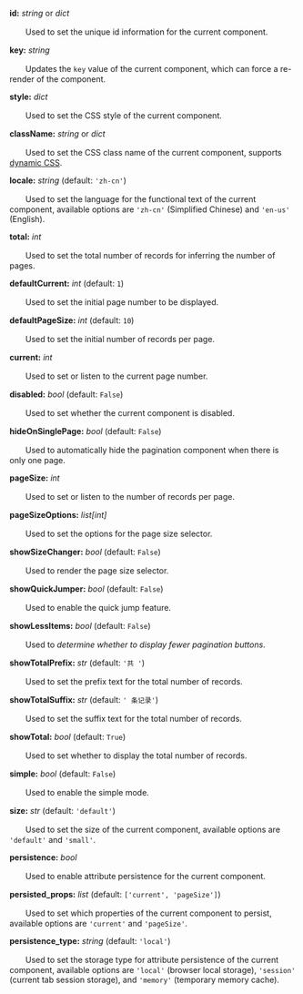 **id:** *string* or *dict*

　　Used to set the unique id information for the current component.

**key:** *string*

　　Updates the `key` value of the current component, which can force a re-render of the component.

**style:** *dict*

　　Used to set the CSS style of the current component.

**className:** *string* or *dict*

　　Used to set the CSS class name of the current component, supports [dynamic CSS](/advanced-classname).

**locale:** *string* (default: `'zh-cn'`)

　　Used to set the language for the functional text of the current component, available options are `'zh-cn'` (Simplified Chinese) and `'en-us'` (English).

**total:** *int*

　　Used to set the total number of records for inferring the number of pages.

**defaultCurrent:** *int* (default: `1`)

　　Used to set the initial page number to be displayed.

**defaultPageSize:** *int* (default: `10`)

　　Used to set the initial number of records per page.

**current:** *int*

　　Used to set or listen to the current page number.

**disabled:** *bool* (default: `False`)

　　Used to set whether the current component is disabled.

**hideOnSinglePage:** *bool* (default: `False`)

　　Used to automatically hide the pagination component when there is only one page.

**pageSize:** *int*

　　Used to set or listen to the number of records per page.

**pageSizeOptions:** *list[int]*

　　Used to set the options for the page size selector.

**showSizeChanger:** *bool* (default: `False`)

　　Used to render the page size selector.

**showQuickJumper:** *bool* (default: `False`)

　　Used to enable the quick jump feature.

**showLessItems:** *bool* (default: `False`)

　　Used to *determine whether to display fewer pagination buttons*.

**showTotalPrefix:** *str* (default: `'共 '`)

　　Used to set the prefix text for the total number of records.

**showTotalSuffix:** *str* (default: `' 条记录'`)

　　Used to set the suffix text for the total number of records.

**showTotal:** *bool* (default: `True`)

　　Used to set whether to display the total number of records.

**simple:** *bool* (default: `False`)

　　Used to enable the simple mode.

**size:** *str* (default: `'default'`)

　　Used to set the size of the current component, available options are `'default'` and `'small'`.

**persistence:** *bool*

　　Used to enable attribute persistence for the current component.

**persisted_props:** *list* (default: `['current', 'pageSize']`)

　　Used to set which properties of the current component to persist, available options are `'current'` and `'pageSize'`.

**persistence_type:** *string* (default: `'local'`)

　　Used to set the storage type for attribute persistence of the current component, available options are `'local'` (browser local storage), `'session'` (current tab session storage), and `'memory'` (temporary memory cache).